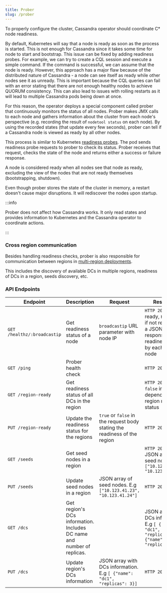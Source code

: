 ```yaml
---
title: Prober
slug: /prober
---
```


To properly configure the cluster, Cassandra operator should coordinate C* node readiness.

By default, Kubernetes will say that a node is ready as soon as the process is started. This is not enough for Cassandra since it takes some time for node to start and bootstrap.
This issue can be fixed by adding readiness probes. For example, we can try to create a CQL session and execute a simple command. If the command is successful, we can assume that the node is ready.
However, this approach has a major flaw because of the distributed nature of Cassandra - a node can see itself as ready while other nodes see it as unready. This is important because the CQL queries can fail with an error stating that there are not enough healthy nodes to achieve QUORUM consistency. This can also lead to issues with rolling restarts as it will lead to multiple Cassandra pods being down at once.

For this reason, the operator deploys a special component called prober that continuously monitors the status of all nodes. Prober makes JMX calls to each node and gathers information about the cluster from each node's perspective (e.g. recording the result of `nodetool status` on each node).
By using the recorded states (that update every few seconds), prober can tell if a Cassandra node is viewed as ready by all other nodes.

This process is similar to Kubernetes [readiness probes](https://kubernetes.io/docs/tasks/configure-pod-container/configure-liveness-readiness-startup-probes/#define-readiness-probes). The pod sends readiness probe requests to prober to check its status. Prober receives that request, checks the state of the node and returns either a success or failure response.

A node is considered ready when all nodes see that node as ready, excluding the view of the nodes that are not ready themselves (bootstrapping, shutdown).

Even though prober stores the state of the cluster in memory, a restart doesn't cause major disruptions. It will rediscover the nodes upon startup.

:::info

Prober does not affect how Cassandra works. It only read states and provides information to Kubernetes and the Cassandra operator to coordinate actions.

:::

### Cross region communication

Besides handling readiness checks, prober is also responsible for communication between regions in [multi-region deployments](/multi-region-cluster-configuration.md).

This includes the discovery of available DCs in multiple regions, readiness of DCs in a region, seeds discovery, etc.

### API Endpoints

| Endpoint                    | Description                                                            | Request                                                                   | Response                                                                                                  |
|-----------------------------|------------------------------------------------------------------------|---------------------------------------------------------------------------|-----------------------------------------------------------------------------------------------------------|
| `GET /healthz/:broadcastip` | Get readiness status of a node                                         | `broadcastip` URL parameter with node IP                                  | `HTTP 200` if ready, `HTTP 404` if not ready. Also a JSON response with readiness view by each peer node  |
| `GET /ping`                 | Prober health check                                                    |                                                                           | `HTTP 200`                                                                                                |
| `GET /region-ready`         | Get readiness status of all DCs in the region                          |                                                                           | `HTTP 200`. `true` or `false` in the body depending on region readiness status                            |
| `PUT /region-ready`         | Update the readiness status for the regions                            | `true` or `false` in the request body stating the readiness of the region | `HTTP 200`                                                                                                |
| `GET /seeds`                | Get seed nodes in a region                                             |                                                                           | `HTTP 200` with a JSON array of seed nodes. E.g. `["10.123.41.23", "10.123.41.24"]`                       |
| `PUT /seeds`                | Update seed nodes in a region                                          | JSON array of seed nodes. E.g `["10.123.41.23", "10.123.41.24"]`          | `HTTP 200`                                                                                                |
| `GET /dcs`                  | Get region's DCs information. Includes DC name and number of replicas. |                                                                           | JSON array with DCs information. E.g `[ {"name": "dc1", "replicas": 3}, {"name": "dc2", "replicas": 4} ]` |                                  
| `PUT /dcs`                  | Update region's DCs information                                        | JSON array with DCs information. E.g `[ {"name": "dc1", "replicas": 3}]`  | `HTTP 200`                                                                                                |                                  
